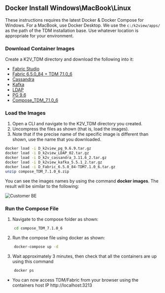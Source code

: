 ## Docker Install Windows\\MacBook\\Linux

These instructions requires the latest Docker & Docker Compose for Windows. For a MacBook, use Docker Desktop. 
We use the `c:/k2view/apps/`  as the path of the  TDM installation base. Use whatever location is appropriate for your environment. 

### Download Container Images 

Create a K2V_TDM directory and download the following into it: 

<ul>
    <li><a href="https://download.k2view.com/owncloud/index.php/s/k1woeRdi1eBQ0tF">Fabric Studio</a></li>
    <li><a href="https://download.k2view.com/owncloud/index.php/s/RXkIyZ3xF41fLZG">Fabric 6.5.0_84 + TDM 7.1.0_6</a></li>
    <li><a href="https://owncloud-bkp2.s3.amazonaws.com/adminoc/fabricint/cassandra/3.11.6/openjdk/D_k2v_cassandra_3.11.6_2.tar.gz">Cassandra</a></li>
    <li><a href="https://owncloud-bkp2.s3.amazonaws.com/adminoc/fabricint/kafka/5.5.1/D_k2view_kafka_5.5.1_2.tar.gz">Kafka</a></li>
    <li><a href="https://owncloud-bkp2.s3.amazonaws.com/adminoc/etl%20%28ADI%29/LDAP/D_k2view_LDAP_02.tar.gz">LDAP</a></li>
    <li><a href="https://owncloud-bkp2.s3.amazonaws.com/adminoc/TDM/PG%20image/D_k2view_pg_9.6.9.tar.gz">PG 9.6</a></li>
    <li><a href="https://download.k2view.com/owncloud/index.php/s/l1wBwFO7rW9cHY1">Compose_TDM_7.1.0_6</a></li>
</ul>

### Load the Images 

1. Open a CLI and navigate to the K2V_TDM directory you created. 
2. Uncompress the files as shown (that is, load the images). 
3. Note that if the precise name of the specific image is different than shown, use the name that you downloaded. 

~~~bash
docker load -i D_k2view_pg_9.6.9.tar.gz
docker load -i D_k2view_LDAP_02.tar.gz
docker load -i D_k2v_cassandra_3.11.6_2.tar.gz
docker load -i D_k2view_kafka_5.5.1_2.tar.gz
docker load -i D_Fabric_6.5.0_84-TDM7.1.0_6.tar.gz
unzip compose_TDM_7.1.0_6.zip
~~~

You can see the images names by using the command **docker images**. The result will be similar to the following: 

   ![Customer BE](images/docker_install_example.png)


### Run the Compose File 

1. Navigate to the compose folder as shown: 
~~~bash
    cd compose_TDM_7.1.0_6
~~~
2. Run the compose file using docker as shown: 
~~~bash
    docker-compose up -d
~~~
3. Wait approximately 3 minutes, then check that all the containers are up using this command
~~~bash
    docker ps
~~~
- You can now access TDM/Fabric from your browser using the containers host IP 
http://localhost:3213

